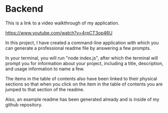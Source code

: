 # Backend

This is a link to a video walkthrough of my application.

https://www.youtube.com/watch?v=4rpCT3op46U

In this project, I have created a command-line application with which you can generate a professional readme file by answering a few prompts.

In your terminal, you will run "node index.js", after which the terminal will prompt you for information about your project, including a title, description, and usage information to name a few.

The items in the table of contents also have been linked to their physical sections so that when you click on the item in the table of contents you are jumped to that section of the readme.

Also, an example readme has been generated already and is inside of my github repository.
